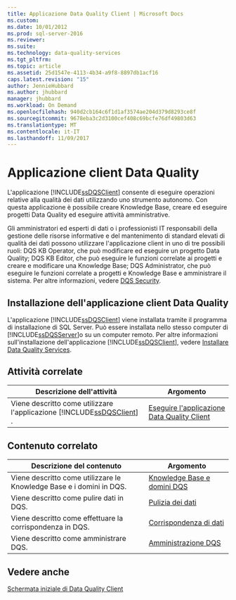 ```yaml
---
title: Applicazione Data Quality Client | Microsoft Docs
ms.custom: 
ms.date: 10/01/2012
ms.prod: sql-server-2016
ms.reviewer: 
ms.suite: 
ms.technology: data-quality-services
ms.tgt_pltfrm: 
ms.topic: article
ms.assetid: 25d1547e-4113-4b34-a9f8-8897db1acf16
caps.latest.revision: "15"
author: JennieHubbard
ms.author: jhubbard
manager: jhubbard
ms.workload: On Demand
ms.openlocfilehash: 940d2cb164c6f1d1af3574ae204d379d8293ce8f
ms.sourcegitcommit: 9678eba3c2d3100cef408c69bcfe76df49803d63
ms.translationtype: MT
ms.contentlocale: it-IT
ms.lasthandoff: 11/09/2017
---
```

# <a name="data-quality-client-application"></a>Applicazione client Data Quality
  L'applicazione [!INCLUDE[ssDQSClient](../includes/ssdqsclient-md.md)] consente di eseguire operazioni relative alla qualità dei dati utilizzando uno strumento autonomo. Con questa applicazione è possibile creare Knowledge Base, creare ed eseguire progetti Data Quality ed eseguire attività amministrative.  
  
 Gli amministratori ed esperti di dati o i professionisti IT responsabili della gestione delle risorse informative e del mantenimento di standard elevati di qualità dei dati possono utilizzare l'applicazione client in uno di tre possibili ruoli: DQS KB Operator, che può modificare ed eseguire un progetto Data Quality; DQS KB Editor, che può eseguire le funzioni correlate ai progetti e creare e modificare una Knowledge Base; DQS Administrator, che può eseguire le funzioni correlate a progetti e Knowledge Base e amministrare il sistema. Per altre informazioni, vedere [DQS Security](../data-quality-services/dqs-security.md).  
  
## <a name="installing-the-data-quality-client-application"></a>Installazione dell'applicazione client Data Quality  
 L'applicazione [!INCLUDE[ssDQSClient](../includes/ssdqsclient-md.md)] viene installata tramite il programma di installazione di SQL Server. Può essere installata nello stesso computer di [!INCLUDE[ssDQSServer](../includes/ssdqsserver-md.md)]o su un computer remoto. Per altre informazioni sull'installazione dell'applicazione [!INCLUDE[ssDQSClient](../includes/ssdqsclient-md.md)], vedere [Installare Data Quality Services](../data-quality-services/install-windows/install-data-quality-services.md).  
  
## <a name="related-tasks"></a>Attività correlate  
  
|Descrizione dell'attività|Argomento|  
|----------------------|-----------|  
|Viene descritto come utilizzare l'applicazione [!INCLUDE[ssDQSClient](../includes/ssdqsclient-md.md)] .|[Eseguire l'applicazione Data Quality Client](../data-quality-services/run-the-data-quality-client-application.md)|  
  
## <a name="related-content"></a>Contenuto correlato  
  
|Descrizione del contenuto|Argomento|  
|-------------------------|-----------|  
|Viene descritto come utilizzare le Knowledge Base e i domini in DQS.|[Knowledge Base e domini DQS](../data-quality-services/dqs-knowledge-bases-and-domains.md)|  
|Viene descritto come pulire dati in DQS.|[Pulizia dei dati](../data-quality-services/data-cleansing.md)|  
|Viene descritto come effettuare la corrispondenza in DQS.|[Corrispondenza di dati](../data-quality-services/data-matching.md)|  
|Viene descritto come amministrare DQS.|[Amministrazione DQS](../data-quality-services/dqs-administration.md)|  
  
## <a name="see-also"></a>Vedere anche  
 [Schermata iniziale di Data Quality Client](../data-quality-services/data-quality-client-home-screen.md)  
  
  
